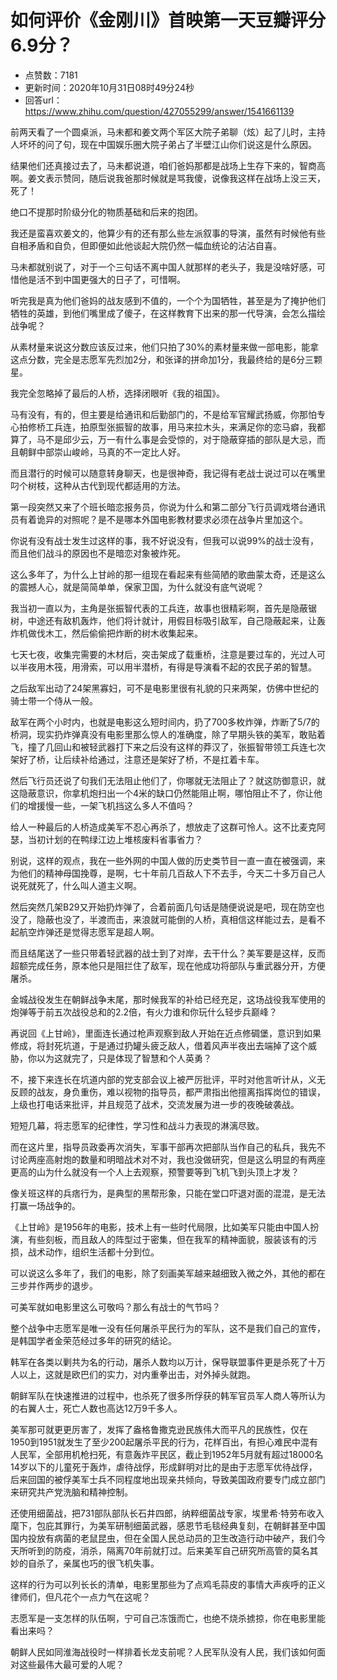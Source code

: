 # 如何评价《金刚川》首映第一天豆瓣评分6.9分？
- 点赞数：7181
- 更新时间：2020年10月31日08时49分24秒
- 回答url：https://www.zhihu.com/question/427055299/answer/1541661139
<body>
 <p data-pid="nBEzmBt_">前两天看了一个圆桌派，马未都和姜文两个军区大院子弟聊（炫）起了儿时，主持人坏坏的问了句，现在中国娱乐圈大院子弟占了半壁江山你们说这是什么原因。</p>
 <p data-pid="HkcwtP3W">结果他们还真接过去了，马未都说道，咱们爸妈那都是战场上生存下来的，智商高啊。姜文表示赞同，随后说我爸那时候就是骂我傻，说像我这样在战场上没三天，死了！</p>
 <p data-pid="emrVOSSg">绝口不提那时阶级分化的物质基础和后来的抱团。</p>
 <p data-pid="eaePLTjK">我还是蛮喜欢姜文的，他算少有的还有那么些左派叙事的导演，虽然有时候他有些自相矛盾和自负，但即便如此他谈起大院仍然一幅血统论的沾沾自喜。</p>
 <p data-pid="6AmGLL5Q">马未都就别说了，对于一个三句话不离中国人就那样的老头子，我是没啥好感，可惜他是活不到中国更强大的日子了，可惜啊。</p>
 <p data-pid="o6QEDc7q">听完我是真为他们爸妈的战友感到不值的，一个个为国牺牲，甚至是为了掩护他们牺牲的英雄，到他们嘴里成了傻子，在这样教育下出来的那一代导演，会怎么描绘战争呢？</p>
 <p data-pid="uxG81Pbj">从素材量来说这分数应该反过来，他们只拍了30%的素材量来做一部电影，能拿这点分数，完全是志愿军先烈加2分，和张译的拼命加1分，我最终给的是6分三颗星。</p>
 <p data-pid="T-C8pfJ7">我完全忽略掉了最后的人桥，选择闭眼听《我的祖国》。</p>
 <p data-pid="ur-7x_wL">马有没有，有的，但主要是给通讯和后勤部门的，不是给军官耀武扬威，你那怕专心拍修桥工兵连，拍原型张振智的故事，用马来拉木头，来满足你的恋马癖，我都算了，马不是邱少云，万一有什么事是会受惊的，对于隐蔽穿插的部队是大忌，而且朝鲜中部崇山峻岭，马真的不一定比人好。</p>
 <p data-pid="Rutje3k0">而且潜行的时候可以随意转身聊天，也是很神奇，我记得有老战士说过可以在嘴里叼个树枝，这种从古代到现代都适用的方法。</p>
 <p data-pid="glAl8mR6">第一段突然又来了个班长暗恋报务员，你说为什么和第二部分飞行员调戏塔台通讯员有着诡异的对照呢？是不是哪本外国电影教材要求必须在战争片里加这个。</p>
 <p data-pid="Gw9XD9kb">你说有没有战士发生过这样的事，我不好说没有，但我可以说99%的战士没有，而且他们战斗的原因也不是暗恋对象被炸死。</p>
 <p data-pid="n-0OfIdg">这么多年了，为什么上甘岭的那一组现在看起来有些简陋的歌曲蒙太奇，还是这么的震撼人心，就是简简单单，保家卫国，为什么就没有底气说呢？</p>
 <p data-pid="HPs26Hs6">我当初一直以为，主角是张振智代表的工兵连，故事也很精彩啊，首先是隐蔽锯树，中途还有敌机轰炸，他们将计就计，用假目标吸引敌军，自己隐蔽起来，让轰炸机做伐木工，然后偷偷把炸断的树木收集起来。</p>
 <p data-pid="yF5S_FRq">七天七夜，收集完需要的木材后，突击架成了载重桥，注意是要过车的，光过人可以半夜用木筏，用滑索，可以用半潜桥，有得是导演看不起的农民子弟的智慧。</p>
 <p data-pid="UKoZkh6-">之后敌军出动了24架黑寡妇，可不是电影里很有礼貌的只来两架，仿佛中世纪的骑士带一个侍从一般。</p>
 <p data-pid="rApO-KYV">敌军在两个小时内，也就是电影这么短时间内，扔了700多枚炸弹，炸断了5/7的桥洞，现实扔炸弹真没有电影里那么惊人的准确度，除了早期头铁的美军，敢贴着飞，撞了几回山和被轻武器打下来之后没有这样的莽汉了，张振智带领工兵连七次架好了桥，让后续补给通过，注意还是架好了桥，不是扛着卡车。</p>
 <p data-pid="gWnUOphh">然后飞行员还说了句我们无法阻止他们了，你哪就无法阻止了？就这防御意识，就这隐蔽意识，你拿机炮扫出一个4米的缺口仍然能阻止啊，哪怕阻止不了，你让他们的增援慢一些，一架飞机挡这么多人不值吗？</p>
 <p data-pid="HBP6KOSi">给人一种最后的人桥造成美军不忍心再杀了，想放走了这群可怜人。这不比麦克阿瑟，当初计划的在鸭绿江边上堆核废料省事省力？</p>
 <p data-pid="_4B47z1t">别说，这样的观点，我在一些外网的中国人做的历史类节目一直一直在被强调，来为他们的精神母国挽尊，是啊，七十年前几百敌人下不去手，今天二十多万自己人说死就死了，什么叫人道主义啊。</p>
 <p data-pid="4xOT4dEX">然后突然几架B29又开始扔炸弹了，合着前面几句话是随便说说是吧，现在防空也没了，隐蔽也没了，半渡而击，来浪就可能倒的人桥，真相信这样能过去，是看不起航空炸弹还是觉得志愿军是超人啊。</p>
 <p data-pid="C2W7fCWN">而且结尾送了一些只带着轻武器的战士到了对岸，去干什么？美军要是这样，反而超额完成任务，原本他只是阻拦住了敌军，现在他成功将部队与重武器分开，方便屠杀。</p>
 <p data-pid="kcE8iTEi">金城战役发生在朝鲜战争末尾，那时候我军的补给已经充足，这场战役我军使用的炮弹等于前五次战役总和的2.2倍，有火力谁和你玩什么轻步兵巅峰？</p>
 <p data-pid="Kvtgzs-G">再说回《上甘岭》，里面连长通过枪声观察到敌人开始在近点修碉堡，意识到如果修成，将封死坑道，于是通过扔罐头疲乏敌人，借着风声半夜出去端掉了这个威胁，你以为这就完了，只是体现了智慧和个人英勇？</p>
 <p data-pid="7rIwLS3b">不，接下来连长在坑道内部的党支部会议上被严厉批评，平时对他言听计从，义无反顾的战友，身负重伤，难以视物的指导员，都严肃指出他擅离指挥岗位的错误，上级也打电话来批评，并且规范了战术，交流发展为进一步的夜晚破袭战。</p>
 <p data-pid="NB76LTbp">短短几幕，将志愿军的纪律性，学习性和战斗力表现的淋漓尽致。</p>
 <p data-pid="CcFHzMix">而在这片里，指导员政委再次消失，军事干部再次把部队当作自己的私兵，我先不讨论两座高射炮的数量和明暗战术对不对，我也没做研究，但是这么明显的有两座更高的山为什么就没有一个人上去观察，预警要等到飞机飞到头顶上才发？</p>
 <p data-pid="9kDxAlnj">像关班这样的兵痞行为，是典型的黑帮形象，只能在堂口吓退对面的混混，是无法打赢一场战争的。</p>
 <p data-pid="uqXj73oP">《上甘岭》是1956年的电影，技术上有一些时代局限，比如美军只能由中国人扮演，有些刻板，而且敌人的阵型过于密集，但在我军的精神面貌，服装该有的污损，战术动作，组织生活都十分到位。</p>
 <p data-pid="AqX1RdJx">可以说这么多年了，我们的电影，除了刻画美军越来越细致入微之外，其他的都在三步并作两步的退步。</p>
 <p data-pid="J7tqQvpE">可美军就如电影里这么可敬吗？那么有战士的气节吗？</p>
 <p data-pid="FZBZc9Si">整个战争中志愿军是唯一没有任何屠杀平民行为的军队，这不是我们自己的宣传，是韩国学者金荣范经过多年的研究的结论。</p>
 <p data-pid="vj1U5tr9">韩军在各类以剿共为名的行动，屠杀人数均以万计，保导联盟事件更是杀死了十万人以上，这就是欧巴们的实力，对内重拳出击，对外掉头就跑。</p>
 <p data-pid="K6YNgoIV">朝鲜军队在快速推进的过程中，也杀死了很多所俘获的韩军官员军人商人等所认为的右翼人士，死亡人数也高达12万9千多人。</p>
 <p data-pid="YUiSXTDB">美军那可就更更厉害了，发挥了盎格鲁撒克逊民族伟大而平凡的民族性，仅在1950到1951就发生了至少200起屠杀平民的行为，花样百出，有担心难民中混有人民军，全部用机枪扫死，有意轰炸平民区，截止到1952年5月就有超过18000名14岁以下的儿童死于轰炸，虐待战俘，形成鲜明对比的是由于志愿军优待战俘，后来回国的被俘美军士兵不同程度地出现亲共倾向，导致美国政府要专门成立部门来研究共产党洗脑和精神控制。</p>
 <p data-pid="roRRruHH">还使用细菌战，把731部队部队长石井四郎，纳粹细菌战专家，埃里希·特劳布收入麾下，包庇其罪行，为美军研制细菌武器，感恩节毛毯经典复刻，在朝鲜甚至中国国内投放有病菌的老鼠昆虫，但在全国人民总动员的卫生改造行动中破产，我们今天所听到的防疫，消杀，隔离70年前就打过。后来美军自己研究所高管的莫名其妙的自杀了，亲属也巧的很飞机失事。</p>
 <p data-pid="NbUvjlTI">这样的行为可以列长长的清单，电影里那些为了点鸡毛蒜皮的事情大声疾呼的正义律师们，但凡花个一点力气在这呢？</p>
 <p data-pid="qJQIarre">志愿军是一支怎样的队伍啊，宁可自己冻饿而亡，也绝不烧杀掳掠，你在电影里能看出来吗？</p>
 <p data-pid="lvRUPrAR">朝鲜人民如同淮海战役时一样排着长龙支前呢？人民军队没有人民，我们该如何面对这些最伟大最可爱的人呢？</p>
</body>